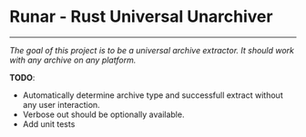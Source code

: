 # Runar - Rust Universal Unarchiver
---

_The goal of this project is to be a universal archive extractor. It should work with any archive on any platform._  

**TODO**:  
- Automatically determine archive type and successfull extract without any user interaction.
- Verbose out should be optionally available.
- Add unit tests
